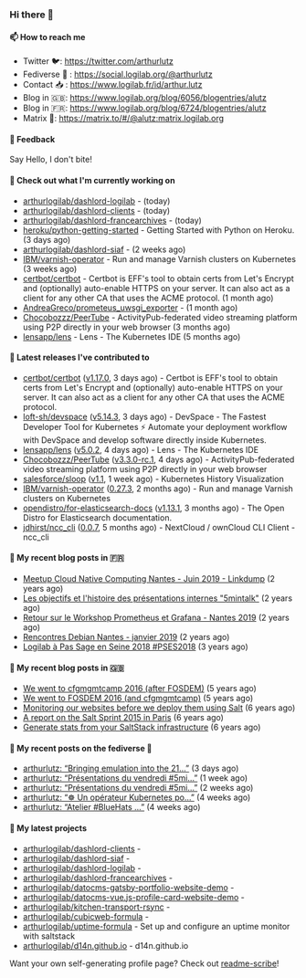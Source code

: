 ### Hi there 👋

#### 📫 How to reach me

- Twitter 🐦: https://twitter.com/arthurlutz
- Fediverse 🐘 : https://social.logilab.org/@arthurlutz
- Contact 📥 : https://www.logilab.fr/id/arthur.lutz
- Blog in 🇬🇧: https://www.logilab.org/blog/6056/blogentries/alutz
- Blog in 🇫🇷: https://www.logilab.org/blog/6724/blogentries/alutz
- Matrix 💬: https://matrix.to/#/@alutz:matrix.logilab.org

#### 💬 Feedback

Say Hello, I don't bite!

#### 👷 Check out what I'm currently working on

- [arthurlogilab/dashlord-logilab](https://github.com/arthurlogilab/dashlord-logilab) -  (today)
- [arthurlogilab/dashlord-clients](https://github.com/arthurlogilab/dashlord-clients) -  (today)
- [arthurlogilab/dashlord-francearchives](https://github.com/arthurlogilab/dashlord-francearchives) -  (today)
- [heroku/python-getting-started](https://github.com/heroku/python-getting-started) - Getting Started with Python on Heroku. (3 days ago)
- [arthurlogilab/dashlord-siaf](https://github.com/arthurlogilab/dashlord-siaf) -  (2 weeks ago)
- [IBM/varnish-operator](https://github.com/IBM/varnish-operator) - Run and manage Varnish clusters on Kubernetes (3 weeks ago)
- [certbot/certbot](https://github.com/certbot/certbot) - Certbot is EFF&#39;s tool to obtain certs from Let&#39;s Encrypt and (optionally) auto-enable HTTPS on your server.  It can also act as a client for any other CA that uses the ACME protocol. (1 month ago)
- [AndreaGreco/prometeus_uwsgi_exporter](https://github.com/AndreaGreco/prometeus_uwsgi_exporter) -  (1 month ago)
- [Chocobozzz/PeerTube](https://github.com/Chocobozzz/PeerTube) - ActivityPub-federated video streaming platform using P2P directly in your web browser (3 months ago)
- [lensapp/lens](https://github.com/lensapp/lens) - Lens - The Kubernetes IDE (5 months ago)


#### 🔭 Latest releases I've contributed to

- [certbot/certbot](https://github.com/certbot/certbot) ([v1.17.0](https://github.com/certbot/certbot/releases/tag/v1.17.0), 3 days ago) - Certbot is EFF&#39;s tool to obtain certs from Let&#39;s Encrypt and (optionally) auto-enable HTTPS on your server.  It can also act as a client for any other CA that uses the ACME protocol.
- [loft-sh/devspace](https://github.com/loft-sh/devspace) ([v5.14.3](https://github.com/loft-sh/devspace/releases/tag/v5.14.3), 3 days ago) - DevSpace - The Fastest Developer Tool for Kubernetes ⚡ Automate your deployment workflow with DevSpace and develop software directly inside Kubernetes.
- [lensapp/lens](https://github.com/lensapp/lens) ([v5.0.2](https://github.com/lensapp/lens/releases/tag/v5.0.2), 4 days ago) - Lens - The Kubernetes IDE
- [Chocobozzz/PeerTube](https://github.com/Chocobozzz/PeerTube) ([v3.3.0-rc.1](https://github.com/Chocobozzz/PeerTube/releases/tag/v3.3.0-rc.1), 4 days ago) - ActivityPub-federated video streaming platform using P2P directly in your web browser
- [salesforce/sloop](https://github.com/salesforce/sloop) ([v1.1](https://github.com/salesforce/sloop/releases/tag/v1.1), 1 week ago) - Kubernetes History Visualization
- [IBM/varnish-operator](https://github.com/IBM/varnish-operator) ([0.27.3](https://github.com/IBM/varnish-operator/releases/tag/0.27.3), 2 months ago) - Run and manage Varnish clusters on Kubernetes
- [opendistro/for-elasticsearch-docs](https://github.com/opendistro/for-elasticsearch-docs) ([v1.13.1](https://github.com/opendistro/for-elasticsearch-docs/releases/tag/v1.13.1), 3 months ago) - The Open Distro for Elasticsearch documentation.
- [jdhirst/ncc_cli](https://github.com/jdhirst/ncc_cli) ([0.0.7](https://github.com/jdhirst/ncc_cli/releases/tag/0.0.7), 5 months ago) - NextCloud  / ownCloud CLI Client - ncc_cli

#### 📜 My recent blog posts in 🇫🇷

- [Meetup Cloud Native Computing Nantes - Juin 2019 - Linkdump](https://www.logilab.org/blogentry/10132594) (2 years ago)
- [Les objectifs et l&#39;histoire des présentations internes &#34;5mintalk&#34;](https://www.logilab.org/blogentry/10131689) (2 years ago)
- [Retour sur le Workshop Prometheus et Grafana - Nantes 2019](https://www.logilab.org/blogentry/10131299) (2 years ago)
- [Rencontres Debian Nantes - janvier 2019](https://www.logilab.org/blogentry/10131004) (2 years ago)
- [Logilab à Pas Sage en Seine 2018 #PSES2018](https://www.logilab.org/blogentry/10128951) (3 years ago)

#### 📜 My recent blog posts in 🇬🇧

- [We went to cfgmgmtcamp 2016 (after FOSDEM)](https://www.logilab.org/blogentry/4253513) (5 years ago)
- [We went to FOSDEM 2016 (and cfgmgmtcamp)](https://www.logilab.org/blogentry/4253406) (5 years ago)
- [Monitoring our websites before we deploy them using Salt](https://www.logilab.org/blogentry/288175) (6 years ago)
- [A report on the Salt Sprint 2015 in Paris](https://www.logilab.org/blogentry/288007) (6 years ago)
- [Generate stats from your SaltStack infrastructure](https://www.logilab.org/blogentry/283815) (6 years ago)

#### 📜 My recent posts on the fediverse 🐘

- [arthurlutz: “Bringing emulation into the 21…”](https://social.logilab.org/@arthurlutz/106533490039812224) (3 days ago)
- [arthurlutz: “Présentations du vendredi #5mi…”](https://social.logilab.org/@arthurlutz/106511288713918252) (1 week ago)
- [arthurlutz: “Présentations du vendredi #5mi…”](https://social.logilab.org/@arthurlutz/106471654872056034) (2 weeks ago)
- [arthurlutz: “☸️  Un opérateur Kubernetes po…”](https://social.logilab.org/@arthurlutz/106392968807200458) (4 weeks ago)
- [arthurlutz: “Atelier #BlueHats …”](https://social.logilab.org/@arthurlutz/106391498872523388) (4 weeks ago)

#### 🌱 My latest projects

- [arthurlogilab/dashlord-clients](https://github.com/arthurlogilab/dashlord-clients) - 
- [arthurlogilab/dashlord-siaf](https://github.com/arthurlogilab/dashlord-siaf) - 
- [arthurlogilab/dashlord-logilab](https://github.com/arthurlogilab/dashlord-logilab) - 
- [arthurlogilab/dashlord-francearchives](https://github.com/arthurlogilab/dashlord-francearchives) - 
- [arthurlogilab/datocms-gatsby-portfolio-website-demo](https://github.com/arthurlogilab/datocms-gatsby-portfolio-website-demo) - 
- [arthurlogilab/datocms-vue.js-profile-card-website-demo](https://github.com/arthurlogilab/datocms-vue.js-profile-card-website-demo) - 
- [arthurlogilab/kitchen-transport-rsync](https://github.com/arthurlogilab/kitchen-transport-rsync) - 
- [arthurlogilab/cubicweb-formula](https://github.com/arthurlogilab/cubicweb-formula) - 
- [arthurlogilab/uptime-formula](https://github.com/arthurlogilab/uptime-formula) -  Set up and configure an uptime monitor with saltstack
- [arthurlogilab/d14n.github.io](https://github.com/arthurlogilab/d14n.github.io) - d14n.github.io



Want your own self-generating profile page? Check out [readme-scribe](https://github.com/muesli/readme-scribe)!
